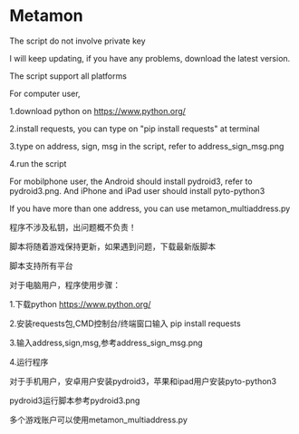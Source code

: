 # Metamon

The script do not involve private key

I will keep updating, if you have any problems, download the latest version.

The script support all platforms

For computer user,

1.download python on https://www.python.org/

2.install requests, you can type on "pip install requests" at terminal

3.type on address, sign, msg in the script, refer to address_sign_msg.png

4.run the script

For mobilphone user, the Android should install pydroid3, refer to pydroid3.png. And iPhone and iPad user should install pyto-python3

If you have more than one address, you can use metamon_multiaddress.py

程序不涉及私钥，出问题概不负责！

脚本将随着游戏保持更新，如果遇到问题，下载最新版脚本

脚本支持所有平台

对于电脑用户，程序使用步骤：

1.下载python https://www.python.org/

2.安装requests包,CMD控制台/终端窗口输入 pip install requests

3.输入address,sign,msg,参考address_sign_msg.png

4.运行程序

对于手机用户，安卓用户安装pydroid3，苹果和ipad用户安装pyto-python3

pydroid3运行脚本参考pydroid3.png

多个游戏账户可以使用metamon_multiaddress.py
